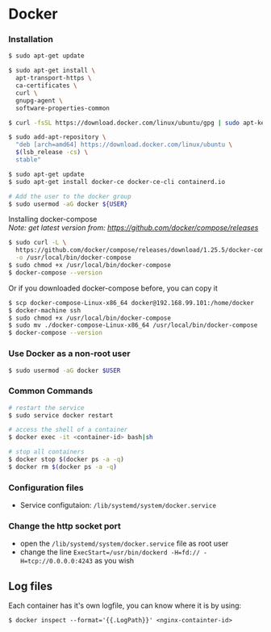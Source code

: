 # Docker

### Installation
```sh
$ sudo apt-get update

$ sudo apt-get install \
  apt-transport-https \
  ca-certificates \
  curl \
  gnupg-agent \
  software-properties-common

$ curl -fsSL https://download.docker.com/linux/ubuntu/gpg | sudo apt-key add -

$ sudo add-apt-repository \
  "deb [arch=amd64] https://download.docker.com/linux/ubuntu \
  $(lsb_release -cs) \
  stable"

$ sudo apt-get update
$ sudo apt-get install docker-ce docker-ce-cli containerd.io

# Add the user to the docker group
$ sudo usermod -aG docker ${USER}
```
Installing docker-compose\
*Note: get latest version from: https://github.com/docker/compose/releases*
```sh
$ sudo curl -L \
  https://github.com/docker/compose/releases/download/1.25.5/docker-compose-`uname -s`-`uname -m` \
  -o /usr/local/bin/docker-compose
$ sudo chmod +x /usr/local/bin/docker-compose
$ docker-compose --version
```

Or if you downloaded docker-compose before, you can copy it
```sh
$ scp docker-compose-Linux-x86_64 docker@192.168.99.101:/home/docker
$ docker-machine ssh
$ sudo chmod +x /usr/local/bin/docker-compose
$ sudo mv ./docker-compose-Linux-x86_64 /usr/local/bin/docker-compose
$ docker-compose --version
```

### Use Docker as a non-root user
```sh
$ sudo usermod -aG docker $USER
```

### Common Commands
```sh
# restart the service
$ sudo service docker restart

# access the shell of a container
$ docker exec -it <container-id> bash|sh

# stop all containers
$ docker stop $(docker ps -a -q)
$ docker rm $(docker ps -a -q)
```


### Configuration files
* Service configutaion: `/lib/systemd/system/docker.service`


### Change the http socket port
* open the `/lib/systemd/system/docker.service` file as root user
* change the line `ExecStart=/usr/bin/dockerd -H=fd:// -H=tcp://0.0.0.0:4243` as you wish

## Log files
Each container has it's own logfile, you can know where it is by using:
```
$ docker inspect --format='{{.LogPath}}' <nginx-containter-id>
```